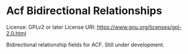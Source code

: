 # Acf Bidirectional Relationships

License: GPLv2 or later
License URI: https://www.gnu.org/licenses/gpl-2.0.html

Bidirectional relationship fields for ACF.  Still under development.
